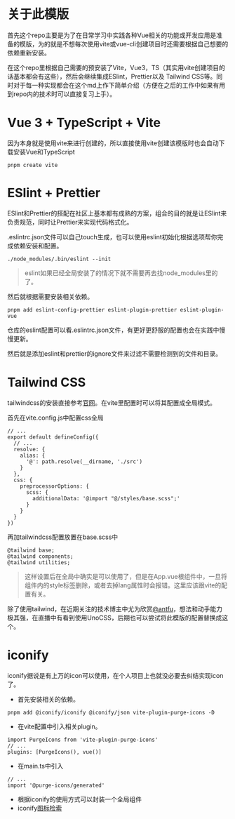 # 关于此模版
首先这个repo主要是为了在日常学习中实践各种Vue相关的功能或开发应用是准备的模版，为的就是不想每次使用vite或vue-cli创建项目时还需要根据自己想要的依赖重新安装。

在这个repo里根据自己需要的预安装了Vite，Vue3，TS（其实用vite创建项目的话基本都会有这些），然后会继续集成ESlint，Prettier以及 Tailwind CSS等。同时对于每一种实现都会在这个md上作下简单介绍（方便在之后的工作中如果有用到repo内的技术时可以直接复习上手）。
# Vue 3 + TypeScript + Vite

因为本身就是使用vite来进行创建的，所以直接使用vite创建该模版时也会自动下载安装Vue和TypeScript

```
pnpm create vite
```

# ESlint + Prettier
ESlint和Prettier的搭配在社区上基本都有成熟的方案，组合的目的就是让ESlint来负责规范，同时让Prettier来实现代码格式化。

.eslintrc.json文件可以自己touch生成，也可以使用eslint初始化根据选项帮你完成依赖安装和配置。

```
./node_modules/.bin/eslint --init
```

> eslint如果已经全局安装了的情况下就不需要再去找node_modules里的了。

然后就根据需要安装相关依赖。

```
pnpm add eslint-config-prettier eslint-plugin-prettier eslint-plugin-vue
```

仓库的eslint配置可以看.eslintrc.json文件，有更好更舒服的配置也会在实践中慢慢更新。

然后就是添加eslint和prettier的ignore文件来过滤不需要检测到的文件和目录。

# Tailwind CSS

tailwindcss的安装直接参考[官网](https://tailwindcss.com/docs/installation/using-postcss)。在vite里配置时可以将其配置成全局模式。

首先在vite.config.js中配置css全局

```
// ...
export default defineConfig({
  // ...
  resolve: {
    alias: {
      '@': path.resolve(__dirname, './src')
    }
  },
  css: {
    preprocessorOptions: {
      scss: {
        additionalData: '@import "@/styles/base.scss";'
      }
    }
  }
})
```

再加tailwindcss配置放置在base.scss中

```
@tailwind base;
@tailwind components;
@tailwind utilities;
```

> 这样设置后在全局中确实是可以使用了，但是在App.vue根组件中，一旦将组件内的style标签删除，或者去掉lang属性时会报错。这里应该跟vite的配置有关。

除了使用tailwind，在近期关注的技术博主中尤为欣赏[@antfu](https://github.com/antfu)，想法和动手能力极其强，在直播中有看到使用UnoCSS，后期也可以尝试将此模版的配置替换成这个。

# iconify

iconify据说是有上万的icon可以使用，在个人项目上也就没必要去纠结实现icon了。

- 首先安装相关的依赖。

```
pnpm add @iconify/iconify @iconify/json vite-plugin-purge-icons -D
```

- 在vite配置中引入相关plugin。

```
import PurgeIcons from 'vite-plugin-purge-icons'
// ...
plugins: [PurgeIcons(), vue()]
```

- 在main.ts中引入

```
// ...
import '@purge-icons/generated'
```

- 根据iconify的使用方式可以封装一个全局组件
- iconify[图标检索](https://icones.js.org/)